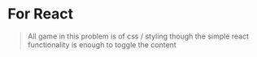 # For React
> All game in this problem is of css / styling though the simple react functionality is enough to toggle the content